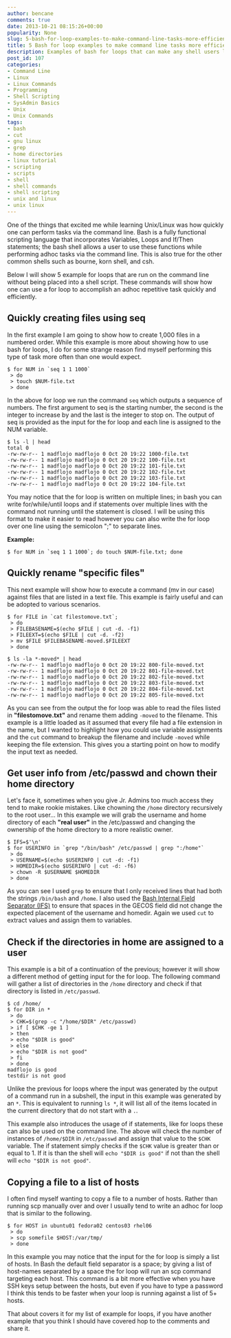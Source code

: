 ```yaml
---
author: bencane
comments: true
date: 2013-10-21 08:15:26+00:00
popularity: None
slug: 5-bash-for-loop-examples-to-make-command-line-tasks-more-efficient
title: 5 Bash for loop examples to make command line tasks more efficient
description: Examples of bash for loops that can make any shell users life easier
post_id: 107
categories:
- Command Line
- Linux
- Linux Commands
- Programming
- Shell Scripting
- SysAdmin Basics
- Unix
- Unix Commands
tags:
- bash
- cut
- gnu linux
- grep
- home directories
- linux tutorial
- scripting
- scripts
- shell
- shell commands
- shell scripting
- unix and linux
- unix linux
---
```


One of the things that excited me while learning Unix/Linux was how quickly one can perform tasks via the command line. Bash is a fully functional scripting language that incorporates Variables, Loops and If/Then statements; the bash shell allows a user to use these functions while performing adhoc tasks via the command line. This is also true for the other common shells such as bourne, korn shell, and csh.

Below I will show 5 example for loops that are run on the command line without being placed into a shell script. These commands will show how one can use a for loop to accomplish an adhoc repetitive task quickly and efficiently.

## Quickly creating files using seq

In the first example I am going to show how to create 1,000 files in a numbered order. While this example is more about showing how to use bash for loops, I do for some strange reason find myself performing this type of task more often than one would expect.

    $ for NUM in `seq 1 1 1000`
     > do
     > touch $NUM-file.txt
     > done

In the above for loop we run the command `seq` which outputs a sequence of numbers. The first argument to seq is the starting number, the second is the integer to increase by and the last is the integer to stop on. The output of seq is provided as the input for the for loop and each line is assigned to the NUM variable.

    $ ls -l | head 
    total 0
    -rw-rw-r-- 1 madflojo madflojo 0 Oct 20 19:22 1000-file.txt
    -rw-rw-r-- 1 madflojo madflojo 0 Oct 20 19:22 100-file.txt
    -rw-rw-r-- 1 madflojo madflojo 0 Oct 20 19:22 101-file.txt
    -rw-rw-r-- 1 madflojo madflojo 0 Oct 20 19:22 102-file.txt
    -rw-rw-r-- 1 madflojo madflojo 0 Oct 20 19:22 103-file.txt
    -rw-rw-r-- 1 madflojo madflojo 0 Oct 20 19:22 104-file.txt

You may notice that the for loop is written on multiple lines; in bash you can write for/while/until loops and if statements over multiple lines with the command not running until the statement is closed. I will be using this format to make it easier to read however you can also write the for loop over one line using the semicolon ";" to separate lines.

**Example:**

    $ for NUM in `seq 1 1 1000`; do touch $NUM-file.txt; done

## Quickly rename "specific files"

This next example will show how to execute a command (mv in our case) against files that are listed in a text file. This example is fairly useful and can be adopted to various scenarios.

    $ for FILE in `cat filestomove.txt`;
     > do
     > FILEBASENAME=$(echo $FILE | cut -d. -f1)
     > FILEEXT=$(echo $FILE | cut -d. -f2)
     > mv $FILE $FILEBASENAME-moved.$FILEEXT
     > done

    $ ls -la *-moved* | head
    -rw-rw-r-- 1 madflojo madflojo 0 Oct 20 19:22 800-file-moved.txt
    -rw-rw-r-- 1 madflojo madflojo 0 Oct 20 19:22 801-file-moved.txt
    -rw-rw-r-- 1 madflojo madflojo 0 Oct 20 19:22 802-file-moved.txt
    -rw-rw-r-- 1 madflojo madflojo 0 Oct 20 19:22 803-file-moved.txt
    -rw-rw-r-- 1 madflojo madflojo 0 Oct 20 19:22 804-file-moved.txt
    -rw-rw-r-- 1 madflojo madflojo 0 Oct 20 19:22 805-file-moved.txt

As you can see from the output the for loop was able to read the files listed in **"filestomove.txt"** and rename them adding `-moved` to the filename. This example is a little loaded as it assumed that every file had a file extension in the name, but I wanted to highlight how you could use variable assignments and the `cut` command to breakup the filename and include `-moved` while keeping the file extension. This gives you a starting point on how to modify the input text as needed.

## Get user info from /etc/passwd and chown their home directory

Let's face it, sometimes when you give Jr. Admins too much access they tend to make rookie mistakes. Like chowning the `/home` directory recursively to the root user... In this example we will grab the username and home directory of each **"real user"** in the /etc/passwd and changing the ownership of the home directory to a more realistic owner.

    $ IFS=$'\n'
    $ for USERINFO in `grep "/bin/bash" /etc/passwd | grep ":/home"`
     > do
     > USERNAME=$(echo $USERINFO | cut -d: -f1)
     > HOMEDIR=$(echo $USERINFO | cut -d: -f6)
     > chown -R $USERNAME $HOMEDIR
     > done

As you can see I used `grep` to ensure that I only received lines that had both the strings `/bin/bash` and `/home`. I also used the [Bash Internal Field Separator (IFS)](http://bencane.com/2011/09/20/bash-field-separator-variable/) to ensure that spaces in the GECOS field did not change the expected placement of the username and homedir. Again we used `cut` to extract values and assign them to variables.

## Check if the directories in home are assigned to a user

This example is a bit of a continuation of the previous; however it will show a different method of getting input for the for loop. The following command will gather a list of directories in the `/home` directory and check if that directory is listed in `/etc/passwd`.

    $ cd /home/
    $ for DIR in *
     > do
     > CHK=$(grep -c "/home/$DIR" /etc/passwd)
     > if [ $CHK -ge 1 ]
     > then
     > echo "$DIR is good"
     > else
     > echo "$DIR is not good"
     > fi
     > done
    madflojo is good
    testdir is not good

Unlike the previous for loops where the input was generated by the output of a command run in a subshell, the input in this example was generated by an `*`. This is equivalent to running `ls *`, it will list all of the items located in the current directory that do not start with a `.`.

This example also introduces the usage of if statements, like for loops these can also be used on the command line. The above will check the number of instances of `/home/$DIR` in `/etc/passwd` and assign that value to the `$CHK` variable. The if statement simply checks if the `$CHK` value is greater than or equal to 1. If it is than the shell will `echo "$DIR is good"` if not than the shell will `echo "$DIR is not good"`.

## Copying a file to a list of hosts

I often find myself wanting to copy a file to a number of hosts. Rather than running scp manually over and over I usually tend to write an adhoc for loop that is similar to the following.

    $ for HOST in ubuntu01 fedora02 centos03 rhel06
     > do
     > scp somefile $HOST:/var/tmp/
     > done

In this example you may notice that the input for the for loop is simply a list of hosts. In Bash the default field separator is a space; by giving a list of host-names separated by a space the for loop will run an scp command targeting each host. This command is a bit more effective when you have SSH keys setup between the hosts, but even if you have to type a password I think this tends to be faster when your loop is running against a list of 5+ hosts.

That about covers it for my list of example for loops, if you have another example that you think I should have covered hop to the comments and share it.
